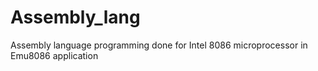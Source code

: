 # Assembly_lang
Assembly language programming done for Intel 8086 microprocessor in Emu8086 application
